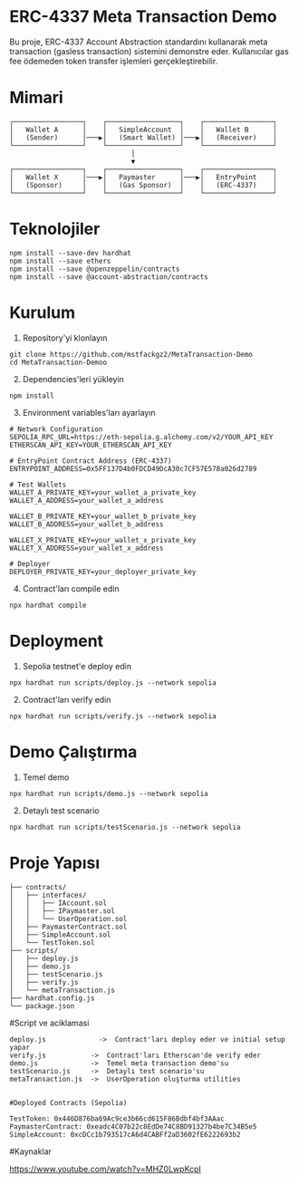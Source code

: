 # ERC-4337 Meta Transaction Demo

Bu proje, ERC-4337 Account Abstraction standardını kullanarak meta transaction (gasless transaction) sistemini demonstre eder. Kullanıcılar gas fee ödemeden token transfer işlemleri gerçekleştirebilir.


# Mimari
```
┌─────────────────┐    ┌──────────────────┐    ┌─────────────────┐
│   Wallet A      │    │   SimpleAccount  │    │   Wallet B      │
│   (Sender)      │───▶│   (Smart Wallet) │───▶│   (Receiver)    │
└─────────────────┘    └──────────────────┘    └─────────────────┘
                              │
                              ▼
┌─────────────────┐    ┌──────────────────┐    ┌─────────────────┐
│   Wallet X      │───▶│   Paymaster      │───▶│   EntryPoint    │
│   (Sponsor)     │    │   (Gas Sponsor)  │    │   (ERC-4337)    │
└─────────────────┘    └──────────────────┘    └─────────────────┘
```




# Teknolojiler

```shell
npm install --save-dev hardhat
npm install --save ethers
npm install --save @openzeppelin/contracts
npm install --save @account-abstraction/contracts
```





# Kurulum #
1. Repository'yi klonlayın
```shell
git clone https://github.com/mstfackgz2/MetaTransaction-Demo
cd MetaTransaction-Demoo
```

2. Dependencies'leri yükleyin
```shell
npm install
```

3. Environment variables'ları ayarlayın
```shell
# Network Configuration
SEPOLIA_RPC_URL=https://eth-sepolia.g.alchemy.com/v2/YOUR_API_KEY
ETHERSCAN_API_KEY=YOUR_ETHERSCAN_API_KEY

# EntryPoint Contract Address (ERC-4337)
ENTRYPOINT_ADDRESS=0x5FF137D4b0FDCD49DcA30c7CF57E578a026d2789

# Test Wallets
WALLET_A_PRIVATE_KEY=your_wallet_a_private_key
WALLET_A_ADDRESS=your_wallet_a_address

WALLET_B_PRIVATE_KEY=your_wallet_b_private_key  
WALLET_B_ADDRESS=your_wallet_b_address

WALLET_X_PRIVATE_KEY=your_wallet_x_private_key
WALLET_X_ADDRESS=your_wallet_x_address

# Deployer
DEPLOYER_PRIVATE_KEY=your_deployer_private_key
```

4. Contract'ları compile edin
```shell
npx hardhat compile
```





# Deployment #
1. Sepolia testnet'e deploy edin
```shell
npx hardhat run scripts/deploy.js --network sepolia
```

2. Contract'ları verify edin
```shell
npx hardhat run scripts/verify.js --network sepolia
```

# Demo Çalıştırma #

1. Temel demo
```shell
npx hardhat run scripts/demo.js --network sepolia
```

2. Detaylı test scenario
```shell
npx hardhat run scripts/testScenario.js --network sepolia
```





# Proje Yapısı #
```
├── contracts/
│   ├── interfaces/
│   │   ├── IAccount.sol
│   │   ├── IPaymaster.sol
│   │   └── UserOperation.sol
│   ├── PaymasterContract.sol
│   ├── SimpleAccount.sol
│   └── TestToken.sol
├── scripts/
│   ├── deploy.js
│   ├── demo.js
│   ├── testScenario.js
│   ├── verify.js
│   └── metaTransaction.js
├── hardhat.config.js
└── package.json
```







#Script ve aciklamasi 
```
deploy.js	          ->  Contract'ları deploy eder ve initial setup yapar
verify.js         	->  Contract'ları Etherscan'de verify eder
demo.js	            ->  Temel meta transaction demo'su
testScenario.js     -> 	Detaylı test scenario'su
metaTransaction.js  -> 	UserOperation oluşturma utilities


#Deployed Contracts (Sepolia)

TestToken: 0x446D876ba69Ac9ce3b66cd615F86Bdbf4bf3AAac
PaymasterContract: 0xeadc4C07b22c8EdDe74C8BD91327b4be7C34B5e5
SimpleAccount: 0xcDCc1b793517cA6d4CABFf2aD3602fE6222693b2
```



#Kaynaklar 

<a href="https://www.youtube.com/watch?v=MHZ0LwpKcpI">https://www.youtube.com/watch?v=MHZ0LwpKcpI</a>








